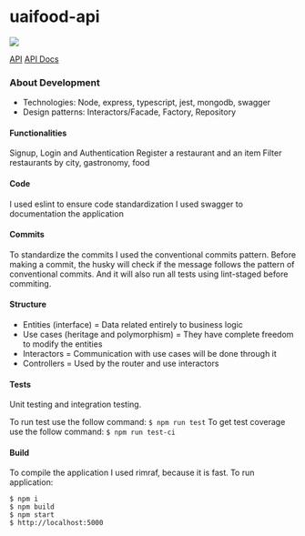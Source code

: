 # uaifood-api

![](https://img.shields.io/badge/coverage-100%25-success)

[API](https://uaifood-api-v1.herokuapp.com/)
[API Docs](https://uaifood-api-v1.herokuapp.com/api-docs)

### About Development

- Technologies: Node, express, typescript, jest, mongodb, swagger
- Design patterns: Interactors/Facade, Factory, Repository

#### Functionalities

Signup, Login and Authentication
Register a restaurant and an item
Filter restaurants by city, gastronomy, food

#### Code

I used eslint to ensure code standardization
I used swagger to documentation the application

#### Commits

To standardize the commits I used the conventional commits pattern. Before making a commit, the husky will check if the message follows the pattern of conventional commits. And it will also run all tests using lint-staged before commiting.

#### Structure

- Entities (interface) = Data related entirely to business logic
- Use cases (heritage and polymorphism) = They have complete freedom to modify the entities
- Interactors = Communication with use cases will be done through it
- Controllers = Used by the router and use interactors

#### Tests

Unit testing and integration testing.

To run test use the follow command: ```$ npm run test```
To get test coverage use the follow command: ```$ npm run test-ci```

#### Build

To compile the application I used rimraf, because it is fast.
To run application:
```
$ npm i
$ npm build
$ npm start
$ http://localhost:5000